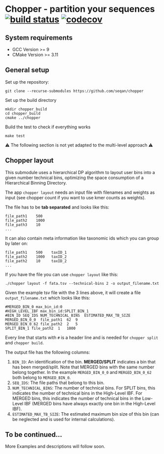 # Chopper - partition your sequences [![build status][1]][2] [![codecov][3]][4]

[1]: https://github.com/seqan/chopper/actions/workflows/ci_linux.yml/badge.svg?branch=master
[2]: https://github.com/seqan/chopper/actions?query=branch%3Amaster
[3]: https://codecov.io/gh/seqan/chopper/branch/master/graph/badge.svg?token=SJVMYRUKW2
[4]: https://codecov.io/gh/seqan/chopper

## System requirements

* GCC Version >= 9
* CMake Version >= 3.11

## General setup

Set up the repository:

```
git clone --recurse-submodules https://github.com/seqan/chopper
```

Set up the build directory
```
mkdir chopper_build
cd chopper_build
cmake ../chopper
```

Build the test to check if everything works
```
make test
```

:warning: The following section is not yet adapted to the multi-level approach :warning:

## Chopper layout

This submodule uses a hierarchical DP algorithm to layout user bins into a given number technical bins,
optimizing the space consumption of a Hierarchical Binning Directory.

The app `chopper layout` needs an input file with filenames and weights as input
(see chopper count if you want to use kmer counts as weights).

The file has to be **tab separated** and looks like this:

```
file_path1    500
file_path2    1000
file_path3    10
...
```

It can also contain meta information like taxonomic ids which you can group by later on:

```
file_path1    500    taxID_1
file_path2    1000   taxID_2
file_path2    10     taxID_2
...
```

If you have the file you can use `chopper layout` like this:

```
./chopper layout -f fata.tsv --technical-bins 2 -o output_filename.txt
```

Given the example tsv file with the 3 lines above, it will create a file `output_filename.txt` which looks like this:

```
#MERGED_BIN_0 max_bin_id:0
#HIGH_LEVEL_IBF max_bin_id:SPLIT_BIN_1
#BIN_ID SEQ_IDS NUM_TECHNICAL_BINS  ESTIMATED_MAX_TB_SIZE
MERGED_BIN_0_0  file_path1  62  9
MERGED_BIN_0_62 file_path2  2   5
SPLIT_BIN_1 file_path2  1   1000
```

Every line that starts with `#` is a header line and is needed for `chopper split` and `chopper build`.

The output file has the following columns:

1. `BIN_ID`: An identification of the bin. **MERGED/SPLIT** indicates a bin that has been merged/split.
             Note that MERGED bins with the same number belong together.
             In the example `MERGED_BIN_0_0` and `MERGED_BIN_0_62` both belong to `MERGED_BIN_0`.
2. `SEQ_IDS`: The file paths that belong to this bin.
3. `NUM_TECHNICAL_BINS`: The number of technical bins.
                         For SPLIT bins, this indicates the number of technical bins in the High-Level IBF.
                         For MERGED bins, this indicates the number of technical bins in the Low-Level IBF
                         (MERGED bins have always exactly one bin in the High-Level IBF).
3. `ESTIMATED_MAX_TB_SIZE`: The estimated maximum bin size of this bin
                            (can be neglected and is used for internal calculations).

## To be continued...

More Examples and descriptions will follow soon.
